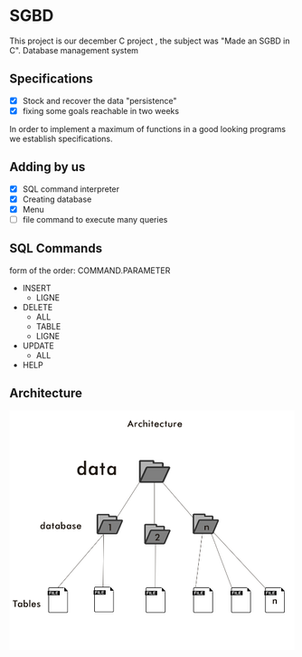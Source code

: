 # SGBD
This project is our december C project , the subject was "Made an SGBD in C". 
Database management system

## **Specifications**

- [x] Stock and recover the data "persistence"
- [x] fixing some goals reachable in two weeks 

In order to implement a maximum of functions in a good looking programs we establish specifications.

## **Adding by us**

- [x] SQL command interpreter
- [x] Creating database
- [x] Menu
- [ ] file command to execute many queries 

## **SQL Commands**

form of the order: COMMAND.PARAMETER

* INSERT 
  * LIGNE 
* DELETE 
  * ALL 
  * TABLE 
  * LIGNE 
* UPDATE 
  * ALL 
* HELP

## **Architecture**
![Architecture of database](/images/archit.png)

